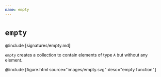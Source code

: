 ```yaml
---
name: empty
---
```


# `empty`

@include [signatures/empty.md]

`empty` creates a collection to contain elements of type `A` but without any element.

@include [figure.html source="images/empty.svg" desc="empty function"]
